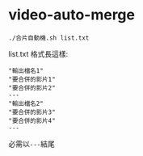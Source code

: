 # video-auto-merge
```
./合片自動機.sh list.txt
```

list.txt 格式長這樣:

```
"輸出檔名1"
"要合併的影片1"
"要合併的影片2"
---
"輸出檔名2"
"要合併的影片3"
"要合併的影片4"
---
```

必需以```---```結尾


